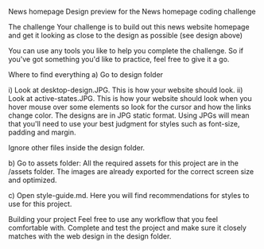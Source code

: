 News homepage
Design preview for the News homepage coding challenge


The challenge
Your challenge is to build out this news website homepage and get it looking as close to the design as possible (see design above)

You can use any tools you like to help you complete the challenge. So if you've got something you'd like to practice, feel free to give it a go.

Where to find everything
a) Go to design folder

i) Look at desktop-design.JPG. This is how your website should look.
ii) Look at active-states.JPG. This is how your website should look when you hover mouse over some elements so look for the cursor and how the links change color.
The designs are in JPG static format. Using JPGs will mean that you'll need to use your best judgment for styles such as font-size, padding and margin.

Ignore other files inside the design folder.

b) Go to assets folder: All the required assets for this project are in the /assets folder. The images are already exported for the correct screen size and optimized.

c) Open style-guide.md. Here you will find recommendations for styles to use for this project.

Building your project
Feel free to use any workflow that you feel comfortable with. Complete and test the project and make sure it closely matches with the web design in the design folder.